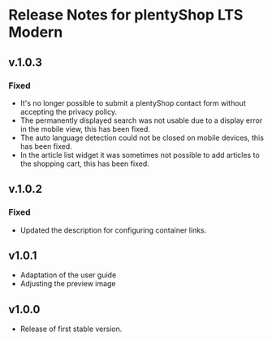 # Release Notes for plentyShop LTS Modern

## v.1.0.3

### Fixed

- It's no longer possible to submit a plentyShop contact form without accepting the privacy policy.
- The permanently displayed search was not usable due to a display error in the mobile view, this has been fixed.
- The auto language detection could not be closed on mobile devices, this has been fixed.
- In the article list widget it was sometimes not possible to add articles to the shopping cart, this has been fixed.

## v.1.0.2

### Fixed

- Updated the description for configuring container links.

## v1.0.1

- Adaptation of the user guide
- Adjusting the preview image

## v1.0.0

- Release of first stable version.
